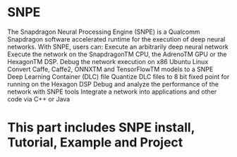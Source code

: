 # SNPE
The Snapdragon Neural Processing Engine (SNPE) is a Qualcomm Snapdragon software accelerated runtime for the execution of deep neural networks. With SNPE, users can: 
Execute an arbitrarily deep neural network Execute the network on the SnapdragonTM CPU, 
  the AdrenoTM GPU or the HexagonTM DSP.
  Debug the network execution on x86 Ubuntu Linux 
  Convert Caffe, Caffe2, ONNXTM and TensorFlowTM models to a SNPE Deep Learning Container (DLC) file 
  Quantize DLC files to 8 bit fixed point for running on the Hexagon DSP 
  Debug and analyze the performance of the network with SNPE tools 
  Integrate a network into applications and other code via C++ or Java
# This part includes SNPE install, Tutorial, Example and Project

